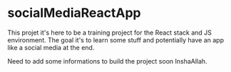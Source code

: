 # socialMediaReactApp
This projet it's here to be a training project for the React stack and JS environment.
The goal it's to learn some stuff and potentially have an app like a social media at the end.

Need to add some informations to build the project soon InshaAllah.
